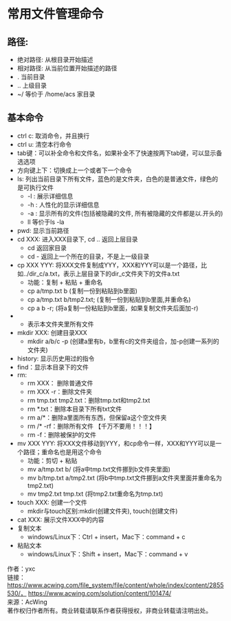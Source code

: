 # 常用文件管理命令

## 路径:
- 绝对路径: 从根目录开始描述
- 相对路径: 从当前位置开始描述的路径
- . 当前目录
- .. 上级目录
- ~/ 等价于 /home/acs 家目录

## 基本命令
- ctrl c: 取消命令，并且换行
- ctrl u: 清空本行命令
- tab键：可以补全命令和文件名，如果补全不了快速按两下tab键，可以显示备选选项
- 方向键上下：切换成上一个或者下一个命令
- ls: 列出当前目录下所有文件，蓝色的是文件夹，白色的是普通文件，绿色的是可执行文件
    - -l : 展示详细信息
    - -h : 人性化的显示详细信息
    - -a : 显示所有的文件(包括被隐藏的文件, 所有被隐藏的文件都是以.开头的)
    - ll 等价于ls -la
- pwd: 显示当前路径
- cd XXX: 进入XXX目录下, cd .. 返回上层目录
    - cd 返回家目录
    - cd - 返回上一个所在的目录，不是上一级目录
- cp XXX YYY: 将XXX文件复制成YYY，XXX和YYY可以是一个路径，比如../dir_c/a.txt，表示上层目录下的dir_c文件夹下的文件a.txt
    - 功能：复制 + 粘贴 + 重命名
    - cp a/tmp.txt b (复制一份到粘贴到b里面)
    - cp a/tmp.txt b/tmp2.txt; (复制一份到粘贴到b里面,并重命名)
    - cp a b -r; (将a复制一份粘贴到b里面，如果复制文件夹后面加-r)
- * 表示本文件夹里所有文件
- mkdir XXX: 创建目录XXX
    - mkdir a/b/c -p (创建a里有b，b里有c的文件夹组合，加-p创建一系列的文件夹)
- history: 显示历史用过的指令
- find：显示本目录下的文件
- rm:
    - rm XXX： 删除普通文件
    - rm XXX -r：删除文件夹
    - rm tmp.txt tmp2.txt：删除tmp.txt和tmp2.txt
    - rm *.txt：删除本目录下所有txt文件
    - rm a/*：删除a里面所有东西，但保留a这个空文件夹
    - rm /* -rf：删除所有文件 【千万不要用！！！】
    - rm -f：删除被保护的文件
- mv XXX YYY: 将XXX文件移动到YYY，和cp命令一样，XXX和YYY可以是一个路径；重命名也是用这个命令
    - 功能：剪切 + 粘贴
    - mv a/tmp.txt b/ (将a中tmp.txt文件挪到b文件夹里面)
    - mv b/tmp.txt a/tmp2.txt (将b中tmp.txt文件挪到a文件夹里面并重命名为tmp2.txt)
    - mv tmp2.txt tmp.txt (将tmp2.txt重命名为tmp.txt)
- touch XXX: 创建一个文件
    - mkdir与touch区别:mkdir(创建文件夹), touch(创建文件)
- cat XXX: 展示文件XXX中的内容
- 复制文本
    - windows/Linux下：Ctrl + insert，Mac下：command + c
- 粘贴文本
    - windows/Linux下：Shift + insert，Mac下：command + v

作者：yxc <br>
链接：https://www.acwing.com/file_system/file/content/whole/index/content/2855530/， https://www.acwing.com/solution/content/101474/ <br>
来源：AcWing <br>
著作权归作者所有。商业转载请联系作者获得授权，非商业转载请注明出处。